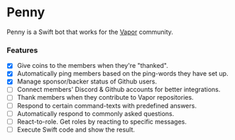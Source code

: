# Penny

Penny is a Swift bot that works for the [Vapor](https://vapor.codes) community.

### Features
* [x] Give coins to the members when they're "thanked".
* [x] Automatically ping members based on the ping-words they have set up.
* [x] Manage sponsor/backer status of Github users.
* [ ] Connect members' Discord & Github accounts for better integrations.
* [ ] Thank members when they contribute to Vapor repositories.
* [ ] Respond to certain command-texts with predefined answers.
* [ ] Automatically respond to commonly asked questions.
* [ ] React-to-role. Get roles by reacting to specific messages.
* [ ] Execute Swift code and show the result.
